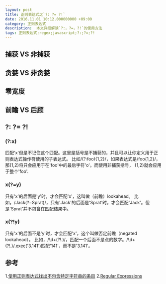 ```yaml
---
layout: post
title: 正则表达式之`?: ?= ?!`
date: 2016.11.01 10:12.000000000 +09:00
category: 正则表达式
description:  本文详细解读`?:，?=，?!`的使用方法
tags: 正则表达式;regex;javascript;?:;?=;?!
---
```


## 捕获 VS 非捕获

## 贪婪 VS 非贪婪

## 零宽度

## 前瞻 VS 后顾

## ?: ?= ?!

### (?:x)

匹配'x'但是不记住这个匹配。这里是括号是不捕获的，并且可以让你定义用于正则表达式操作符使用的子表达式。
比如/(?:foo){1,2}/，如果表达式是/foo{1,2}/，那{1,2}将只会应用于在'foo'中的最后字符'o'。而使用非捕获括号，
{1,2}就会应用于整个'foo'.

### x(?=y)

只有'x'的后面是'y'时，才会匹配'x'，这叫做（前瞻）lookahead。
比如，/Jack(?=Sprat)/，只有'Jack'的后面是'Sprat'时，才会匹配'Jack'。但是'Sprat'并不包含在匹配结果中。

### x(?!y)

只有'x'的后面不是'y'时，才会匹配'x'，这个叫做否定前瞻（negated lookahead）。
比如，/\d+(?!\.)/，匹配一个后面不是点的数字。/\d+(?!\.)/.exec('3.141')匹配'141'，而不是'3.141'。

## 参考

1.[使用正则表达式找出不包含特定字符串的条目](http://www.imkevinyang.com/2009/08/%E4%BD%BF%E7%94%A8%E6%AD%A3%E5%88%99%E8%A1%A8%E8%BE%BE%E5%BC%8F%E6%89%BE%E5%87%BA%E4%B8%8D%E5%8C%85%E5%90%AB%E7%89%B9%E5%AE%9A%E5%AD%97%E7%AC%A6%E4%B8%B2%E7%9A%84%E6%9D%A1%E7%9B%AE.html)
2.[Regular Expressions](https://developer.mozilla.org/en/docs/Web/JavaScript/Guide/Regular_Expressions)


